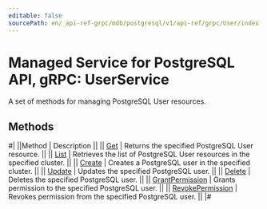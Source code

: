 ```yaml
---
editable: false
sourcePath: en/_api-ref-grpc/mdb/postgresql/v1/api-ref/grpc/User/index.md
---
```


# Managed Service for PostgreSQL API, gRPC: UserService

A set of methods for managing PostgreSQL User resources.

## Methods

#|
||Method | Description ||
|| [Get](get.md) | Returns the specified PostgreSQL User resource. ||
|| [List](list.md) | Retrieves the list of PostgreSQL User resources in the specified cluster. ||
|| [Create](create.md) | Creates a PostgreSQL user in the specified cluster. ||
|| [Update](update.md) | Updates the specified PostgreSQL user. ||
|| [Delete](delete.md) | Deletes the specified PostgreSQL user. ||
|| [GrantPermission](grantPermission.md) | Grants permission to the specified PostgreSQL user. ||
|| [RevokePermission](revokePermission.md) | Revokes permission from the specified PostgreSQL user. ||
|#
